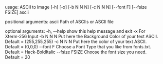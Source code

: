 usage: ASCII to Image [-h] [-x] [-b N N N] [-c N N N] [--font F] [--fsize FSIZE] ascii

positional arguments:
  ascii          Path of ASCIIs or ASCII file

optional arguments:
  -h, --help     show this help message and exit
  -x             For Xterm-256 Input
  -b N N N       Put here the Background Color of your text ASCII. Default = (255,255,255)
  -c N N N       Put here the color of your text ASCII. Default = (0,0,0)
  --font F       Choose a Font Type that you like from fonts.txt. Default = Hack-BoldItalic
  --fsize FSIZE  Choose the font size you need. Default = 20